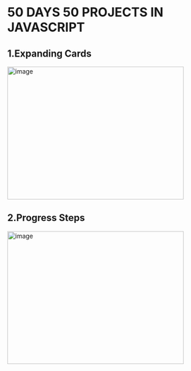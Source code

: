 # 50 DAYS 50 PROJECTS IN JAVASCRIPT

<h2>1.Expanding Cards</h2>
<img width="400"height="300" alt="image" src="https://user-images.githubusercontent.com/106760807/224527822-0f4a7167-f171-4430-a033-e6d0346ef3f1.png">
<h2>2.Progress Steps</h2>
<img width="400"height="300" alt="image" src="https://user-images.githubusercontent.com/106760807/224530934-deb780c3-5bae-41f1-9e42-cfaeacc72a23.png">
